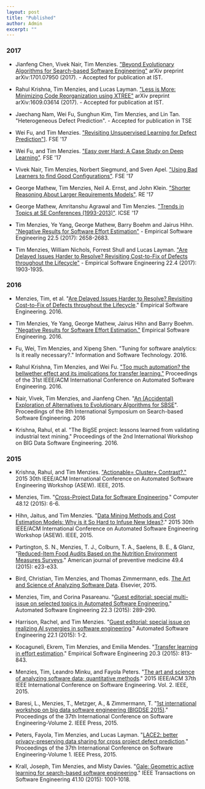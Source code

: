 ```yaml
---
layout: post
title: "Published"
author: Admin
excerpt: ""
---
```

### 2017

+ Jianfeng Chen, Vivek Nair, Tim Menzies. ["Beyond Evolutionary Algorithms for Search-based Software Engineering"](https://arxiv.org/pdf/1701.07950.pdf) arXiv preprint arXiv:1701.07950 (2017). - Accepted for publication at IST.

+ Rahul Krishna, Tim Menzies, and Lucas Layman. ["Less is More: Minimizing Code Reorganization using XTREE"](https://arxiv.org/abs/1609.03614) arXiv preprint arXiv:1609.03614 (2017). - Accepted for publication at IST.

+ Jaechang Nam, Wei Fu, Sunghun Kim, Tim Menzies, and Lin Tan. "Heterogeneous Defect Prediction". - Accepted for publication in TSE

+ Wei Fu, and Tim Menzies. ["Revisiting Unsupervised Learning for Defect Prediction"](https://arxiv.org/pdf/1703.00132)]. FSE '17

+ Wei Fu, and Tim Menzies. ["Easy over Hard: A Case Study on Deep Learning"](https://arxiv.org/pdf/1703.00133). FSE '17

+ Vivek Nair, Tim Menzies,  Norbert Siegmund, and Sven Apel. ["Using Bad Learners to find Good Configurations"](https://arxiv.org/pdf/1702.05701). FSE '17

+ George Mathew, Tim Menzies, Neil A. Ernst, and John Klein. ["Shorter Reasoning About Larger Requirements Models"](https://arxiv.org/pdf/1702.05568.pdf). RE '17

+ George Mathew, Amritanshu Agrawal and Tim Menzies. ["Trends in Topics at SE Conferences (1993-2013)"](https://arxiv.org/pdf/1608.08100v1.pdf). ICSE '17

+ Tim Menzies, Ye Yang, George Mathew, Barry Boehm and Jairus Hihn. ["Negative Results for Software Effort Estimation"](https://arxiv.org/pdf/1609.05563) - Empirical Software Engineering 22.5 (2017): 2658-2683.

+ Tim Menzies, William Nichols, Forrest Shull and Lucas Layman. ["Are Delayed Issues Harder to Resolve? Revisiting Cost-to-Fix of Defects throughout the Lifecycle"](https://arxiv.org/pdf/1609.04886) - Empirical Software Engineering 22.4 (2017): 1903-1935.


### 2016
+ Menzies, Tim, et al. "[Are Delayed Issues Harder to Resolve? Revisiting Cost-to-Fix of Defects throughout the Lifecycle](https://arxiv.org/abs/1609.04886)." Empirical Software Engineering. 2016.

+ Tim Menzies, Ye Yang, George Mathew, Jairus Hihn and  Barry Boehm. ["Negative Results for Software Effort Estimation."](http://arxiv.org/pdf/1609.05563.pdf) Empirical Software Engineering. 2016.

+ Fu, Wei, Tim Menzies, and Xipeng Shen. "Tuning for software analytics: Is it really necessary?." Information and Software Technology. 2016.

+ Rahul Krishna, Tim Menzies, and Wei Fu. ["Too much automation? the bellwether effect and its implications for transfer learning."](http://dl.acm.org/citation.cfm?id=2970339) Proceedings of the 31st IEEE/ACM International Conference on Automated Software Engineering. 2016.

+ Nair, Vivek, Tim Menzies, and Jianfeng Chen. "[An (Accidental) Exploration of Alternatives to Evolutionary Algorithms for SBSE](http://link.springer.com/chapter/10.1007/978-3-319-47106-8_7)". Proceedings of the 8th International Symposium on Search-based Software Engineering. 2016

+ Krishna, Rahul, et al. "The BigSE project: lessons learned from validating industrial text mining." Proceedings of the 2nd International Workshop on BIG Data Software Engineering. 2016.

### 2015
+ Krishna, Rahul, and Tim Menzies. ["Actionable= Cluster+ Contrast?."](https://scholar.google.com/scholar_url?url=https://raw.githubusercontent.com/rahlk/rahlk.github.io/master/pdfs/15action.pdf&hl=en&sa=T&oi=gsb-gga&ct=res&cd=0&ei=XizYV6S5OI2XmAG_hJWgBw&scisig=AAGBfm3TkB515lgJujJgbLR7Npl4mOKTvg) 2015 30th IEEE/ACM International Conference on Automated Software Engineering Workshop (ASEW). IEEE, 2015.

+ Menzies, Tim. "[Cross-Project Data for Software Engineering](http://ieeexplore.ieee.org/document/7368014/)." Computer 48.12 (2015): 6-6.

+ Hihn, Jaitus, and Tim Menzies. "[Data Mining Methods and Cost Estimation Models: Why is it So Hard to Infuse New Ideas?](http://ieeexplore.ieee.org/document/7426628/)." 2015 30th IEEE/ACM International Conference on Automated Software Engineering Workshop (ASEW). IEEE, 2015.

+ Partington, S. N., Menzies, T. J., Colburn, T. A., Saelens, B. E., & Glanz, "[Reduced-Item Food Audits Based on the Nutrition Environment Measures Surveys](http://www.ncbi.nlm.nih.gov/pubmed/26208427)." American journal of preventive medicine 49.4 (2015): e23-e33.

+ Bird, Christian, Tim Menzies, and Thomas Zimmermann, eds. [The Art and Science of Analyzing Software Data](http://store.elsevier.com/The-Art-and-Science-of-Analyzing-Software-Data/isbn-9780124115194/). Elsevier, 2015.


+ Menzies, Tim, and Corina Pasareanu. "[Guest editorial: special multi-issue on selected topics in Automated Software Engineering.](http://link.springer.com/article/10.1007/s10515-015-0180-8)" Automated Software Engineering 22.3 (2015): 289-290.

+ Harrison, Rachel, and Tim Menzies. "[Guest editorial: special issue on realizing AI synergies in software engineering](http://link.springer.com/article/10.1007/s10515-014-0174-y)." Automated Software Engineering 22.1 (2015): 1-2.

+ Kocaguneli, Ekrem, Tim Menzies, and Emilia Mendes. "[Transfer learning in effort estimation](http://link.springer.com/article/10.1007/s10664-014-9300-5)." Empirical Software Engineering 20.3 (2015): 813-843.

+ Menzies, Tim, Leandro Minku, and Fayola Peters. "[The art and science of analyzing software data; quantitative methods](http://dl.acm.org/citation.cfm?id=2819229&dl=ACM&coll=DL&CFID=834208647&CFTOKEN=70884316)." 2015 IEEE/ACM 37th IEEE International Conference on Software Engineering. Vol. 2. IEEE, 2015.

+ Baresi, L., Menzies, T., Metzger, A., & Zimmermann, T. "[1st international workshop on big data software engineering (BIGDSE 2015)](http://dl.acm.org/citation.cfm?id=2819232&dl=ACM&coll=DL&CFID=834208647&CFTOKEN=70884316)." Proceedings of the 37th International Conference on Software Engineering-Volume 2. IEEE Press, 2015.

+ Peters, Fayola, Tim Menzies, and Lucas Layman. "[LACE2: better privacy-preserving data sharing for cross project defect prediction](http://ieeexplore.ieee.org/document/7194627/?reload=true&arnumber=7194627&filter%3DAND(p_IS_Number:7194545)%26pageNumber%3D4)." Proceedings of the 37th International Conference on Software Engineering-Volume 1. IEEE Press, 2015.

+ Krall, Joseph, Tim Menzies, and Misty Davies. "[Gale: Geometric active learning for search-based software engineering](https://www.computer.org/csdl/trans/ts/2015/10/07105950.pdf)." IEEE Transactions on Software Engineering 41.10 (2015): 1001-1018.
